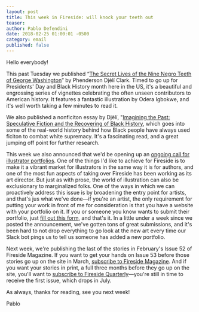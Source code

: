 ```yaml
---
layout: post
title: This week in Fireside: will knock your teeth out
teaser:
author: Pablo Defendini
date: 2018-02-25 01:00:01 -0500
category: email
published: false
---
```


Hello everybody!

This past Tuesday we published “[The Secret Lives of the Nine Negro Teeth of George Washington](https://firesidefiction.com/the-secret-lives-of-the-nine-negro-teeth-of-george-washington)” by Phenderson Djèlí Clark. Timed to go up for Presidents' Day and Black History month here in the US, it's a beautiful and engrossing series of vignettes celebrating the often unseen contributors to American history. It features a fantastic illustration by Odera Igbokwe, and it's well worth taking a few minutes to read it.

We also published a nonficiton essay by Djèlí, "[Imagining the Past: Speculative Fiction and the Recovering of Black History](https://firesidefiction.com/imagining-the-past-speculative-fiction-and-the-recovering-of-black-history), which goes into some of the real-world history behind how Black people have always used ficiton to combat white supremacy. It's a fascinating read, and a great jumping off point for further research. 

This week we also announced that we'd be opening up an [ongoing call for illustrator portfolios](https://firesidefiction.com/were-open-to-artist-submissions). One of the things I'd like to achieve for Fireside is to make it a vibrant market for illustrators in the same way it is for authors, and one of the most fun aspects of taking over Fireside has been working as its art director. But just as with prose, the world of illustration can also be exclusionary to marginalized folks. One of the ways in which we can proactively address this issue is by broadening the entry point for artists, and that's jus what we've done—if you're an artist, the only requirement for putting your work in front of me for consideration is that you have a website with your portfolio on it. If you or someone you know wants to submit their portfolio, just [fill out this form](https://airtable.com/shrDve4OIlTFCbFmQ), and that's it. In a little under a week since we posted the announcement, we've gotten tons of great submissions, and it's been hard to not drop everything to go look at the new art every time our Slack bot pings us to tell us someone has added a new portfolio.

Next week, we're publishing the last of the stories in February's Issue 52 of Fireside Magazine. If you want to get your hands on Issue 53 before those stories go up on the site in March, [subscribe to Fireside Magazine](https://firesidefiction.com/#subscribe). And if you want your stories in print, a full three months before they go up on the site, you'll want to [subscribe to Fireside Quarterly](https://d.rip/fireside)—you're still in time to receive the first issue, which drops in July.

As always, thanks for reading, see you next week!

Pablo
